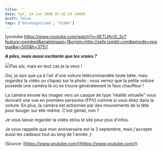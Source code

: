 ```yaml
---
title: ''
date: Sat, 14 Jun 2008 07:42:24 +0000
draft: false
tags: ['Uncategorized', 'Vidéo']
---
```


\[youtube https://www.youtube.com/watch?v=0ETLtKc0\_5c?feature=oembed&enablejsapi=1&origin=http://safe.txmblr.com&wmode=opaque&w=500&h=375\]

**_A piles, mais aussi excitante que les vraies ?_**

[![](http://www.gowiththeshark.com/images/fat-shark-FPV-car.jpg)](http://www.gowiththeshark.com/FPV%20RC%20Car%20head%20tracking%20RCV922%20pan%20tilt.html)Pas sûr, mais en tout cas je la veux !

Oui, je sais que ça à l'air d'une voiture télécommandée toute bête, mais regardez la vidéo ou cliquez sur la photo : vous verrez que la petite voiture possède une caméra là où se trouve généralement le faux chauffeur !

La caméra envoie les images vers un casque de type “réalité virtuelle” vous donnant une vue en première personne (FPV) comme si vous étiez dans la voiture. En plus, la caméra est actionnée par des mouvements de la tête pour bouger sur elle-même. C'est génial, non ?

Je vous laisse regarder la vidéo et/ou le site pour plus d'infos.

Je vous rappelle que mon anniversaire est le 3 septembre, mais j'accepte aussi les cadeaux tout au long de l'année ;)

(Source: [https://www.youtube.com/](https://www.youtube.com/))